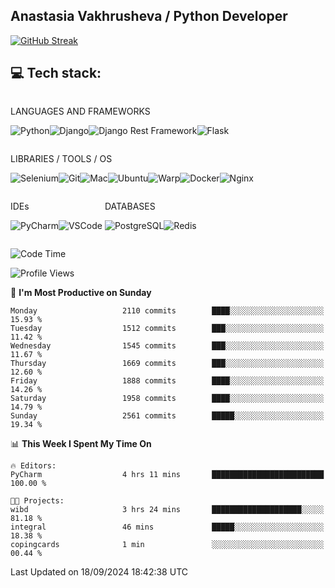 ## Anastasia Vakhrusheva / Python Developer

<a href="https://git.io/streak-stats"><img src="https://streak-stats.demolab.com?user=KetKode&theme=transparent&mode=weekly" alt="GitHub Streak" /></a>

## **💻 Tech stack:**

<div style="display: inline-block;">

LANGUAGES AND FRAMEWORKS

<img alt="Python" src="https://img.shields.io/badge/Python-FFD43B?style=for-the-badge&logo=python&logoColor=blue" /><img alt="Django" src="https://img.shields.io/badge/Django-092E20?style=for-the-badge&logo=django&logoColor=green" /><img alt="Django Rest Framework" src="https://img.shields.io/badge/django%20rest-ff1709?style=for-the-badge&logo=django&logoColor=white" /><img alt="Flask" src="https://img.shields.io/badge/Flask-000000?style=for-the-badge&logo=flask&logoColor=white" />

</div>

<div style="display: inline-block;">
  
LIBRARIES / TOOLS / OS

<img alt="Selenium" src="https://img.shields.io/badge/Selenium-43B02A?style=for-the-badge&logo=Selenium&logoColor=white" /><img alt="Git" src="https://img.shields.io/badge/GIT-E44C30?style=for-the-badge&logo=git&logoColor=white" /><img alt="Mac" src="https://img.shields.io/badge/mac%20os-000000?style=for-the-badge&logo=apple&logoColor=white" /><img alt="Ubuntu" src="https://img.shields.io/badge/Ubuntu-E95420?style=for-the-badge&logo=ubuntu&logoColor=white" /><img alt="Warp" src="https://img.shields.io/badge/warp-01A4FF?style=for-the-badge&logo=warp&logoColor=white" /><img alt="Docker" src="https://img.shields.io/badge/Docker-2CA5E0?style=for-the-badge&logo=docker&logoColor=white" /><img alt="Nginx" src="https://img.shields.io/badge/Nginx-009639?style=for-the-badge&logo=nginx&logoColor=white" />

</div>

<div style="display: inline-block;">

IDEs

<img alt="PyCharm" src="https://img.shields.io/badge/PyCharm-000000.svg?&style=for-the-badge&logo=PyCharm&logoColor=white" /><img alt="VSCode" src="https://img.shields.io/badge/VSCode-0078D4?style=for-the-badge&logo=visual%20studio%20code&logoColor=white" />

</div>

<div style="display: inline-block;">
  
DATABASES

<img alt="PostgreSQL" src="https://img.shields.io/badge/PostgreSQL-316192?style=for-the-badge&logo=postgresql&logoColor=white" /><img alt="Redis" src="https://img.shields.io/badge/redis-%23DD0031.svg?&style=for-the-badge&logo=redis&logoColor=white" />

</div>
                    
<br/>

<!--START_SECTION:waka-->
![Code Time](http://img.shields.io/badge/Code%20Time-103%20hrs%205%20mins-blue)

![Profile Views](http://img.shields.io/badge/Profile%20Views-0-blue)

📅 **I'm Most Productive on Sunday** 

```text
Monday                   2110 commits        ████░░░░░░░░░░░░░░░░░░░░░   15.93 % 
Tuesday                  1512 commits        ███░░░░░░░░░░░░░░░░░░░░░░   11.42 % 
Wednesday                1545 commits        ███░░░░░░░░░░░░░░░░░░░░░░   11.67 % 
Thursday                 1669 commits        ███░░░░░░░░░░░░░░░░░░░░░░   12.60 % 
Friday                   1888 commits        ████░░░░░░░░░░░░░░░░░░░░░   14.26 % 
Saturday                 1958 commits        ████░░░░░░░░░░░░░░░░░░░░░   14.79 % 
Sunday                   2561 commits        █████░░░░░░░░░░░░░░░░░░░░   19.34 % 
```


📊 **This Week I Spent My Time On** 

```text
🔥 Editors: 
PyCharm                  4 hrs 11 mins       █████████████████████████   100.00 % 

🐱‍💻 Projects: 
wibd                     3 hrs 24 mins       ████████████████████░░░░░   81.18 % 
integral                 46 mins             █████░░░░░░░░░░░░░░░░░░░░   18.38 % 
copingcards              1 min               ░░░░░░░░░░░░░░░░░░░░░░░░░   00.44 % 
```


 Last Updated on 18/09/2024 18:42:38 UTC
<!--END_SECTION:waka-->

</div>
